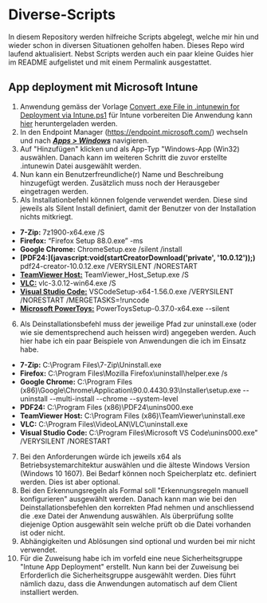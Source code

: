 # Diverse-Scripts
In diesem Repository werden hilfreiche Scripts abgelegt, welche mir hin und wieder schon in diversen Situationen geholfen haben. Dieses Repo wird laufend aktualisiert.
Nebst Scripts werden auch ein paar kleine Guides hier im README aufgelistet und mit einem Permalink ausgestattet.
## App deployment mit Microsoft Intune
1. Anwendung gemäss der Vorlage [Convert .exe File in .intunewin for Deployment via Intune.ps1](https://github.com/JohnnyWinkler/Diverse-Scripts/blob/main/Endpoint%20Manager/Convert%20.exe%20File%20in%20.intunewin%20for%20Deployment%20via%20Intune.ps1) für Intune vorbereiten Die Anwendung kann [hier](https://github.com/microsoft/Microsoft-Win32-Content-Prep-Tool) heruntergeladen werden.
2. In den Endpoint Manager (https://endpoint.microsoft.com/) wechseln und nach <b><i>[Apps > Windows](https://endpoint.microsoft.com/?ref=AdminCenter#blade/Microsoft_Intune_DeviceSettings/AppsWindowsMenu/windowsApps)</b></i> navigieren.
3. Auf "Hinzufügen" klicken und als App-Typ "Windows-App (Win32) auswählen. Danach kann im weiteren Schritt die zuvor erstellte .intunewin Datei ausgewählt werden.
4. Nun kann ein Benutzerfreundliche(r) Name und Beschreibung hinzugefügt werden. Zusätzlich muss noch der Herausgeber eingetragen werden.
5. Als Installationbefehl können folgende verwendet werden. Diese sind jeweils als Silent Install definiert, damit der Benutzer von der Installation nichts mitkriegt.
- <b>7-Zip:</b> 7z1900-x64.exe /S
- <b>Firefox:</b> “Firefox Setup 88.0.exe” -ms
- <b>Google Chrome:</b> ChromeSetup.exe /silent /install
- <b>[PDF24:](javascript:void(startCreatorDownload('private', '10.0.12'));)</b> pdf24-creator-10.0.12.exe /VERYSILENT /NORESTART
- <b>[TeamViewer Host:](https://download.teamviewer.com/download/TeamViewer_Host_Setup.exe)</b> TeamViewer_Host_Setup.exe /S
- <b>[VLC:](https://get.videolan.org/vlc/3.0.12/win64/vlc-3.0.12-win64.exe)</b> vlc-3.0.12-win64.exe /S
- <b>[Visual Studio Code:](https://code.visualstudio.com/docs/?dv=win64)</b> VSCodeSetup-x64-1.56.0.exe /VERYSILENT /NORESTART /MERGETASKS=!runcode
- <b>[Microsoft PowerToys:](https://github.com/microsoft/PowerToys/releases/download/v0.37.0/PowerToysSetup-0.37.0-x64.exe)</b> PowerToysSetup-0.37.0-x64.exe --silent
6. Als Deinstallationsbefehl muss der jeweilige Pfad zur uninstall.exe (oder wie sie dementsprechend auch heissen wird) angegeben werden. Auch hier habe ich ein paar Beispiele von Anwendungen die ich im Einsatz habe.
- <b>7-Zip:</b> C:\Program Files\7-Zip\Uninstall.exe
- <b>Firefox:</b> C:\Program Files\Mozilla Firefox\uninstall\helper.exe /s
- <b>Google Chrome:</b> C:\Program Files (x86)\Google\Chrome\Application\90.0.4430.93\Installer\setup.exe --uninstall --multi-install --chrome --system-level
- <b>PDF24:</b> C:\Program Files (x86)\PDF24\unins000.exe
- <b>TeamViewer Host:</b> C:\Program Files (x86)\TeamViewer\uninstall.exe
- <b>VLC:</b> C:\Program Files\VideoLAN\VLC\uninstall.exe
- <b>Visual Studio Code:</b> C:\Program Files\Microsoft VS Code\unins000.exe" /VERYSILENT /NORESTART
7. Bei den Anforderungen würde ich jeweils x64 als Betriebsystemarchitektur auswählen und die älteste Windows Version (Windows 10 1607). Bei Bedarf können noch Speicherplatz etc. definiert werden. Dies ist aber optional.
8. Bei den Erkennungsregeln als Formal soll "Erkennungsregeln manuell konfigurieren" ausgewählt werden. Danach kann man wie bei den Deinstallationsbefehlen den korrekten Pfad nehmen und anschliessend die .exe Datei der Anwendung auswählen. Als überprüfung sollte diejenige Option ausgewählt sein welche prüft ob die Datei vorhanden ist oder nicht.
9. Abhängigkeiten und Ablösungen sind optional und wurden bei mir nicht verwendet.
10. Für die Zuweisung habe ich im vorfeld eine neue Sicherheitsgruppe "Intune App Deployment" erstellt. Nun kann bei der Zuweisung bei Erforderlich die Sicherheitsgruppe ausgewählt werden. Dies führt nämlich dazu, dass die Anwendungen automatisch auf dem Client installiert werden.